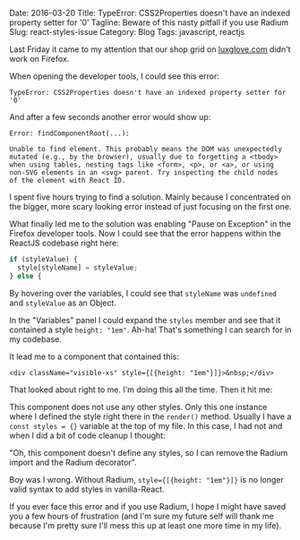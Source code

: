 Date: 2016-03-20
Title: TypeError: CSS2Properties doesn't have an indexed property setter for '0'
Tagline: Beware of this nasty pitfall if you use Radium
Slug: react-styles-issue
Category: Blog
Tags: javascript, reactjs

Last Friday it came to my attention that our shop grid on [luxglove.com](https://luxglove.com/products/artworks/) didn't work on Firefox.

When opening the developer tools, I could see this error:

```
TypeError: CSS2Properties doesn't have an indexed property setter for '0'
```

And after a few seconds another error would show up:

```
Error: findComponentRoot(...):

Unable to find element. This probably means the DOM was unexpectedly
mutated (e.g., by the browser), usually due to forgetting a <tbody>
when using tables, nesting tags like <form>, <p>, or <a>, or using
non-SVG elements in an <svg> parent. Try inspecting the child nodes
of the element with React ID.
```

I spent five hours trying to find a solution. Mainly because I concentrated
on the bigger, more scary looking error instead of just focusing on the first
one.

What finally led me to the solution was enabling "Pause on Exception" in the
Firefox developer tools. Now I could see that the error happens within the
ReactJS codebase right here:

```javascript
if (styleValue) {
  style[styleName] = styleValue;
} else {
```

By hovering over the variables, I could see that `styleName` was `undefined`
and `styleValue` as an Object.

In the "Variables" panel I could expand the `styles` member and see that it
contained a style `height: "1em"`. Ah-ha! That's something I can search for
in my codebase.

It lead me to a component that contained this:

```
<div className="visible-xs" style={[{height: "1em"}]}>&nbsp;</div>
```

That looked about right to me. I'm doing this all the time. Then it hit me:

This component does not use any other styles. Only this one instance where I
defined the style right there in the `render()` method. Usually I have a
`const styles = {}` variable at the top of my file. In this case, I had not and
when I did a bit of code cleanup I thought:

"Oh, this component doesn't define any styles, so I can remove the Radium
import and the Radium decorator".

Boy was I wrong. Without Radium, `style={[{height: "1em"}]}` is no longer valid
syntax to add styles in vanilla-React.

If you ever face this error and if you use Radium, I hope I might have saved
you a few hours of frustration (and I'm sure my future self will thank me
because I'm pretty sure I'll mess this up at least one more time in my life).
